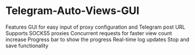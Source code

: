 # Telegram-Auto-Views-GUI
Features GUI for easy input of proxy configuration and Telegram post URL Supports SOCKS5 proxies Concurrent requests for faster view count increase Progress bar to show the progress Real-time log updates Stop and save functionality
